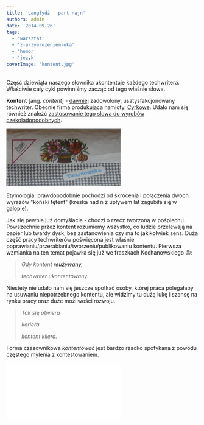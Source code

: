 ```yaml
---
title: 'Langłydż - part najn'
authors: admin
date: '2014-09-26'
tags:
  - 'warsztat'
  - 'z-przymruzeniem-oka'
  - 'humor'
  - 'jezyk'
coverImage: 'kontent.jpg'
---
```


Część dziewiąta naszego słownika ukontentuje każdego techwritera. Właściwie cały
cykl powinniśmy zacząć od tego właśnie słowa.

<!--truncate-->

**Kontent** \[ang. _content_\] - [dawniej](http://sjp.pl/kontent) zadowolony,
usatysfakcjonowany techwriter. Obecnie firma produkująca namioty.
[Cyrkowe](http://www.kontent.pl/). Udało nam się również znaleźć
[zastosowanie tego słowa do wyrobów czekoladopodobnych](http://www.brzoskowski.pl/2009/07/dobry-kontent-kontra-zly-kontent/).

![czekoladopodobne](images/czekoladopodobne.jpg)

Etymologia: prawdopodobnie pochodzi od skrócenia i połączenia dwóch wyrazów
"koński tętent" (kreska nad ń z upływem lat zagubiła się w galopie).

Jak się pewnie już domyślacie - chodzi o rzecz tworzoną w pośpiechu. Powszechnie
przez kontent rozumiemy wszystko, co ludzie przelewają na papier lub twardy
dysk, bez zastanowienia czy ma to jakikolwiek sens. Duża część pracy
techwriterów poświęcona jest właśnie
poprawianiu/przerabianiu/tworzeniu/publikowaniu kontentu. Pierwsza wzmianka na
ten temat pojawiła się już we fraszkach Kochanowskiego 😉:

> _Gdy kontent [reużywany](http://techwriter.pl/langlydz-part-fri/),_
>
> _techwriter ukontentowany._

Niestety nie udało nam się jeszcze spotkać osoby, której praca polegałaby na
usuwaniu niepotrzebnego kontentu, ale widzimy tu dużą lukę i szansę na rynku
pracy oraz duże możliwości rozwoju.

> _Tak się otwiera_
>
> _kariera_
>
> _kontent kilera._

Forma czasownikowa *kontentować* jest bardzo rzadko spotykana z powodu częstego
mylenia z kontestowaniem.

<iframe src="//www.youtube.com/embed/SAKMsmP1WCA" height={315} width={420} allowFullScreen frameBorder={0} />

Wbrew pozorom temat kontentu jest jednak bardzo złożony i wymaga
[systematycznego podejścia](http://techwriter.pl/content-strategy-tresciwa-strategia-czy-strategiczna-tresc/).
Co nie znaczy, że nie można się przy kontentowaniu dobrze bawić.

A spragnionym poważnej definicji
polecamy [ten adres](http://engleash.net/a-czy-ty-jestes-kontent-z-kontentu).

Patrz też: _reużywać_.
